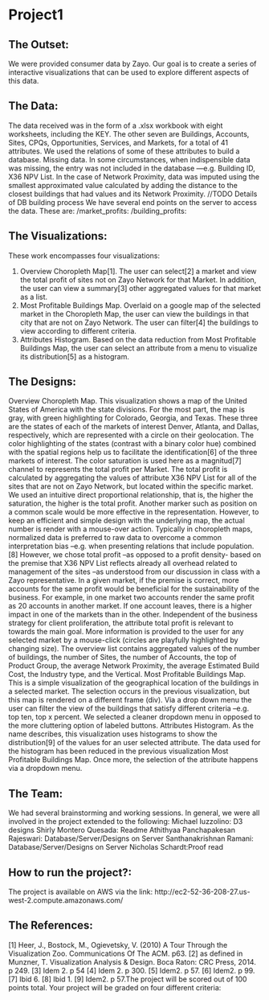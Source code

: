 # Project1

<h2>The Outset:</h2>
We were provided consumer data by Zayo. Our goal is to create a series of interactive visualizations that can be used to explore different aspects of this data.

<h2>The Data: </h2>
The data received was in the form of a .xlsx workbook with eight worksheets, including the KEY. The other seven are Buildings, Accounts, Sites, CPQs, Opportunities, Services, and Markets, for a total of 41 attributes. We used the relations of some of these attributes to build a database. 
Missing data. In some circumstances, when indispensible data was missing, the entry was not included in the database —e.g. Building ID, X36 NPV List. In the case of Network Proximity, data was imputed using the smallest approximated value calculated by adding the distance to the closest buildings that had values and its Network Proximity.
//TODO Details of DB building process
We have several end points on the server to access the data. These are:
/market_profits: 
/building_profits: 

<h2>The Visualizations:</h2> 
These work encompasses four visualizations:
<ol>
<li>Overview Choropleth Map[1]. The user can select[2] a market and view the total profit of sites not on Zayo Network for that Market. In addition, the user can view a summary[3] other aggregated values for that market as a list.</li> 
<li>Most Profitable Buildings Map. Overlaid on a google map of the selected market in the Choropleth Map, the user can view the buildings in that city that are not on Zayo Network. The user can filter[4] the buildings to view according to different criteria.</li>
<li>Attributes Histogram. Based on the data reduction from Most Profitable Buildings Map, the user can select an attribute from a menu to visualize its distribution[5] as a histogram.</li>
</ol>

<h2>The Designs:</h2> 
Overview Choropleth Map. This visualization shows a map of the United States of America with the state divisions. For the most part, the map is gray, with green highlighting for Colorado, Georgia, and Texas. These three are the states of each of the markets of interest Denver, Atlanta, and Dallas, respectively, which are represented with a circle on their geolocation. The color highlighting of the states (contrast with a binary color hue) combined with the spatial regions help us to facilitate the identification[6] of the three markets of interest. 
The color saturation is used here as a magnitud[7] channel to represents the total profit per Market. The total profit is calculated by aggregating  the values of attribute X36 NPV List for all of the sites that are not on Zayo Network, but located within the specific market. We used an intuitive direct proportional relationship, that is, the higher the saturation, the higher is the total profit. Another marker such as position on a common scale would be more effective in the representation. However, to keep an efficient and simple design with the underlying map, the actual number is render with a mouse-over action.
Typically in choropleth maps, normalized data is preferred to raw data to overcome a common interpretation bias –e.g. when presenting relations that include population.[8] However, we chose total profit –as opposed to a profit density- based on the premise that X36 NPV List reflects already all overhead related to management of the sites –as understood from our discussion in class with a Zayo representative. In a given market, if the premise is correct, more accounts for the same profit would be beneficial for the sustainability of the business. For example, in one market two accounts render the same profit as 20 accounts in another market. If one account leaves, there is a higher impact in one of the markets than in the other. Independent of the business strategy for client proliferation, the attribute total profit is relevant to towards the main goal. 
More information is provided to the user for any selected market by a mouse-click (circles are playfully highlighted by changing size). The overview list contains aggregated values of the number of buildings, the number of Sites, the number of Accounts, the top of Product Group, the average Network Proximity, the average Estimated Build Cost, the Industry type, and the Vertical. 
Most Profitable Buildings Map. This is a simple visualization of the geographical location of the buildings in a selected market. The selection occurs in the previous visualization, but this map is rendered on a different frame (div). 
Via a drop down menu the user can filter the view of the buildings that satisfy different criteria –e.g. top ten, top x percent. We selected a cleaner dropdown menu in opposed to the more cluttering option of labeled buttons.
Attributes Histogram. As the name describes, this visualization uses histograms to show the distribution[9] of the values for an user selected attribute. The data used for the histogram has been reduced in the previous visualization Most Profitable Buildings Map. Once more, the selection of the attribute happens via a dropdown menu.

<h2>The Team:</h2> 
We had several brainstorming and working sessions. In general, we were all involved in the project extended to the following: 
Michael Iuzzolino: D3 designs 
Shirly Montero Quesada: Readme
Athithyaa Panchapakesan Rajeswari: Database/Server/Designs on Server 
Santhanakrishnan Ramani: Database/Server/Designs on Server
Nicholas Schardt:Proof read

<h2>How to run the project?:</h2>
The project is available on AWS via the link:
http://ec2-52-36-208-27.us-west-2.compute.amazonaws.com/

<h2>The References: </h2>

[1] Heer, J., Bostock, M., Ogievetsky, V. (2010) A Tour Through the Visualization Zoo. Communications Of The ACM. p63.
[2] as defined in Munzner, T. Visualization Analysis & Design. Boca Raton: CRC Press, 2014. p 249.
[3] Idem 2. p 54
[4] Idem 2. p 300.
[5] Idem2. p 57.
[6] Idem2. p 99.
[7] Ibid 6.
[8] Ibid 1.
[9] Idem2. p 57.The project will be scored out of 100 points total. Your project will be graded on four different criteria:
